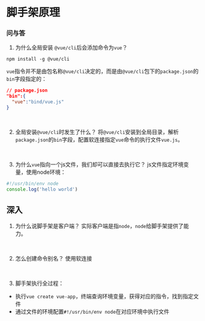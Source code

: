# 脚手架原理

### 问与答 
1. 为什么全局安装 `@vue/cli`后会添加命令为`vue`？
```
npm install -g @vue/cli
```
`vue`指令并不是由包名称`@vue/cli`决定的，而是由`@vue/cli`包下的`package.json`的`bin`字段指定的：
```JSON
// package.json
"bin":{
  "vue":"bind/vue.js"
}
```
<br>

2. 全局安装`@vue/cli`时发生了什么？
将`@vue/cli`安装到全局目录，解析`package.json`的`bin`字段，配置软连接指定`vue`命令的执行文件`vue.js`。  
<br>

3. 为什么`vue`指向一个js文件，我们却可以直接去执行它？
js文件指定环境变量，使用node环境：
```javascript
#!/usr/bin/env node
console.log('hello world')
```
 
## 深入
1. 为什么说脚手架是客户端？
实际客户端是指`node`，`node`给脚手架提供了能力。
<br>

2. 怎么创建命令别名？
使用软连接
<br>

3. 脚手架执行全过程：
  - 执行`vue create vue-app`，终端查询环境变量，获得对应的指令，找到指定文件
  - 通过文件的环境配置`#!/usr/bin/env node`在对应环境中执行文件